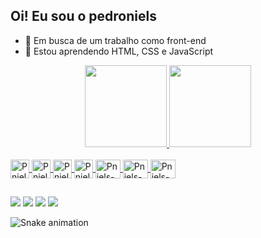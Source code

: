 ## Oi! Eu sou o pedroniels

- 🔭 Em busca de um trabalho como front-end
- 🌱 Estou aprendendo HTML, CSS e JavaScript

<div align="center">
  <a href="https://github.com/opedroniels">
  <img height="131em" src="https://github-readme-stats.vercel.app/api?username=opedroniels&show_icons=true&theme=gotham&include_all_commits=true&count_private=true"/>
  <img height="131em" src="https://github-readme-stats.vercel.app/api/top-langs/?username=opedroniels&layout=compact&langs_count=7&theme=gotham"/>
</div>

<div style="display: inline_block"><br>
  <img align="center" alt="Pniels-Photoshop" height="30" widht="40" src="https://cdn.jsdelivr.net/gh/devicons/devicon/icons/photoshop/photoshop-plain.svg"/>
  <img align="center" alt="Pniels-Illustrator" height="30" widht="40" src="https://cdn.jsdelivr.net/gh/devicons/devicon/icons/illustrator/illustrator-plain.svg" />
  <img align="center" alt="Pniels-Illustrator" height="30" widht="40" src="https://cdn.jsdelivr.net/gh/devicons/devicon/icons/figma/figma-original.svg" />
  <img align="center" alt="Pniels-Blender" height="30" widht="40" src="https://cdn.jsdelivr.net/gh/devicons/devicon/icons/blender/blender-original.svg" />
  <img align="center" alt="Pniels-HTML" height="30" width="40" src="https://cdn.jsdelivr.net/gh/devicons/devicon/icons/html5/html5-original.svg" />
  <img align="center" alt="Pniels-CSS" height="30" width="40" src="https://cdn.jsdelivr.net/gh/devicons/devicon/icons/css3/css3-original.svg" />
  <img align="center" alt="Pniels-Js" height="30" width="40" src="https://cdn.jsdelivr.net/gh/devicons/devicon/icons/javascript/javascript-original.svg" />
    <imgfe align="right" alt="Pniels-pic" height="150" style="border-radius:50px;" src="https:">
  
</div>
  
##
  
<div>
<a href = "mailto:pedroniels@gmail.com"><img src="https://img.shields.io/badge/Gmail-D14836?style=for-the-badge&logo=gmail&logoColor=white" target="_blank"></a>
<a href="https://www.linkedin.com/in/pedroniels/" target="_blank"><img src="https://img.shields.io/badge/-LinkedIn-%230077B5?style=for-the-badge&logo=linkedin&logoColor=white" target="_blank"></a>
<a href="https://www.behance.net/pedroniels" target="_blank"><img src="https://img.shields.io/badge/Behance-1769ff?style=for-the-badge&logo=behance&logoColor=white"></a>
<a href="https://instagram.com/opedroniels" target="_blank"><img src="https://img.shields.io/badge/-Instagram-%23E4405F?style=for-the-badge&logo=instagram&logoColor=white" target="_blank"></a>
</div>

   ![Snake animation](https://github.com/opedroniels/opedroniels/blob/output/github-contribution-grid-snake.svg)
